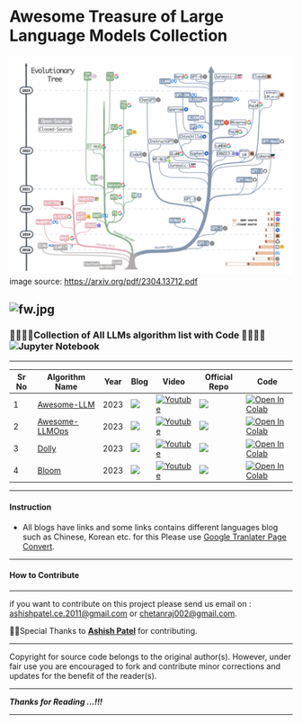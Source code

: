 # Awesome Treasure of Large Language Models Collection

![](https://github.com/chicks2014/Treasure_of_LLM/blob/d210e63a760dd8fc105ea2846f3f4c759cf0bfb6/main_poster.jpg)
image source: https://arxiv.org/pdf/2304.13712.pdf

![fw.jpg](https://github.com/ashishpatel26/Treasure-of-Transformers/blob/main/images/fw.jpg?raw=true)
---

###  🧑‍💻👩‍💻Collection of All LLMs algorithm list with Code 🧑‍💻👩‍💻![Jupyter Notebook](https://img.shields.io/badge/jupyter-%23FA0F00.svg?style=for-the-badge&logo=jupyter&logoColor=white)

---

| Sr No | Algorithm Name                                               | Year | Blog                                                         | Video                                                        | Official Repo                                                | Code                                                         |
| ----- | ------------------------------------------------------------ | ---- | ------------------------------------------------------------ | ------------------------------------------------------------ | ------------------------------------------------------------ | ------------------------------------------------------------ |
| 1     | [Awesome-LLM](https://github.com/Hannibal046/Awesome-LLM)             | 2023 | [![](https://raw.githubusercontent.com/ashishpatel26/Treasure-of-Transformers/main/images/b1.jpg)](https://bit.ly/3rYanJk) | [![Youtube](https://raw.githubusercontent.com/ashishpatel26/Treasure-of-Transformers/main/images/yt1.jpg)](https://youtu.be/6MI0f6YjJIk) | [![](https://raw.githubusercontent.com/ashishpatel26/Treasure-of-Transformers/main/images/git.jpg)](https://github.com/Hannibal046/Awesome-LLM) | [![Open In Colab](https://colab.research.google.com/assets/colab-badge.svg)](https://colab.research.google.com/github/EleutherAI/GPTNeo/blob/master/GPTNeo_example_notebook.ipynb) |
| 2     | [Awesome-LLMOps](https://github.com/tensorchord/Awesome-LLMOps)            | 2023 | [![](https://raw.githubusercontent.com/ashishpatel26/Treasure-of-Transformers/main/images/b1.jpg)](https://bit.ly/3DNsrIp) | [![Youtube](https://raw.githubusercontent.com/ashishpatel26/Treasure-of-Transformers/main/images/yt1.jpg)](https://youtu.be/iDulhoQ2pro) | [![](https://raw.githubusercontent.com/ashishpatel26/Treasure-of-Transformers/main/images/git.jpg)](https://github.com/tensorchord/Awesome-LLMOps) | [![Open In Colab](https://colab.research.google.com/assets/colab-badge.svg)](https://colab.research.google.com/github/bentrevett/pytorch-seq2seq/blob/master/6%20-%20Attention%20is%20All%20You%20Need.ipynb) |
| 3     | [Dolly](https://github.com/databrickslabs/dolly)            | 2023 | [![](https://raw.githubusercontent.com/ashishpatel26/Treasure-of-Transformers/main/images/b1.jpg)](https://www.databricks.com/blog/2023/03/24/hello-dolly-democratizing-magic-chatgpt-open-models.html) | [![Youtube](https://raw.githubusercontent.com/ashishpatel26/Treasure-of-Transformers/main/images/yt1.jpg)](https://www.youtube.com/watch?v=GpWqjNf0SCM) | [![](https://raw.githubusercontent.com/ashishpatel26/Treasure-of-Transformers/main/images/git.jpg)](https://github.com/databrickslabs/dolly) | [![Open In Colab](https://colab.research.google.com/assets/colab-badge.svg)](https://colab.research.google.com/github/bentrevett/pytorch-seq2seq/blob/master/6%20-%20Attention%20is%20All%20You%20Need.ipynb) |
| 4     | [Bloom](https://github.com/huggingface/transformers-bloom-inference)            | 2023 | [![](https://raw.githubusercontent.com/ashishpatel26/Treasure-of-Transformers/main/images/b1.jpg)](https://github.com/huggingface/blog/blob/main/bloom-inference-pytorch-scripts.md) | [![Youtube](https://raw.githubusercontent.com/ashishpatel26/Treasure-of-Transformers/main/images/yt1.jpg)](https://www.youtube.com/watch?v=ZHx0TsYB3ac) | [![](https://raw.githubusercontent.com/ashishpatel26/Treasure-of-Transformers/main/images/git.jpg)](https://github.com/huggingface/transformers-bloom-inference) | [![Open In Colab](https://colab.research.google.com/assets/colab-badge.svg)](https://colab.research.google.com/github/bentrevett/pytorch-seq2seq/blob/master/6%20-%20Attention%20is%20All%20You%20Need.ipynb) |
---

#### Instruction

* All blogs have links and some links contains different languages blog such as Chinese, Korean etc. for this Please use [Google Tranlater Page Convert](https://chrome.google.com/webstore/detail/google-translate/aapbdbdomjkkjkaonfhkkikfgjllcleb?hl=en).

---

#### How to Contribute

---

if you want to contribute on this project please send us email on : ashishpatel.ce.2011@gmail.com or chetanraj002@gmail.com. 

🙏🙏Special Thanks to [**Ashish Patel**](https://github.com/ashishpatel26) for contributing.

---

Copyright for source code belongs to the original author(s). However, under fair use you are encouraged to fork and contribute minor corrections and updates for the benefit of the reader(s).

---

**_Thanks for  Reading ...!!!_**

---
